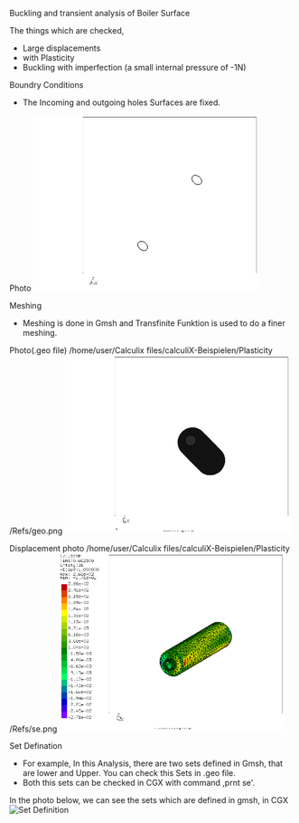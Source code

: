 Buckling and transient analysis of Boiler Surface

The things which are checked,
* Large displacements
* with Plasticity
* Buckling with imperfection (a small internal pressure of -1N)

Boundry Conditions
* The Incoming and outgoing holes Surfaces are fixed.

Photo
<img src="Refs/sets.png" width="400" title="Sets for boundary application">

Meshing
* Meshing is done in Gmsh and Transfinite Funktion is used to do a finer meshing.

Photo(.geo file)
/home/user/Calculix files/calculiX-Beispielen/Plasticity /Refs/geo.png
<img src="Refs/geo.png" width="400" title=".geo file">

Displacement photo
/home/user/Calculix files/calculiX-Beispielen/Plasticity /Refs/se.png
<img src="Refs/se.png" width="400" title="Displacement">

Set Defination
* For example, In this Analysis, there are two sets defined in Gmsh, that are lower and Upper. You can check this Sets in .geo file.
* Both this sets can be checked in CGX with command ,prnt se'.

In the photo below, we can see the sets which are defined in gmsh, in CGX
<img src="Sets-Plasticity.png" width="400" title="Set Definition">


